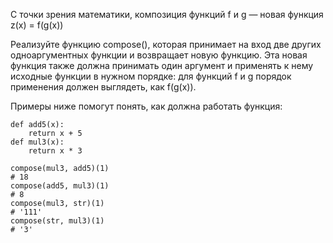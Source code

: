 С точки зрения математики, композиция функций f и g — новая функция z(x) = f(g(x))

Реализуйте функцию compose(), которая принимает на вход две других одноаргументных функции и возвращает новую функцию. Эта новая функция также должна принимать один аргумент и применять к нему исходные функции в нужном порядке: для функций f и g порядок применения должен выглядеть, как f(g(x)).

Примеры ниже помогут понять, как должна работать функция:

```
def add5(x):
    return x + 5
def mul3(x):
    return x * 3

compose(mul3, add5)(1)
# 18
compose(add5, mul3)(1)
# 8
compose(mul3, str)(1)
# '111'
compose(str, mul3)(1)
# '3'
```